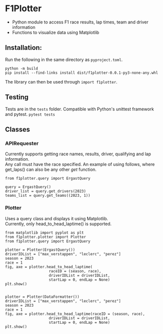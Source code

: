 # F1Plotter
* Python module to access F1 race results, lap times, team and driver information
* Functions to visualize data using Matplotlib

## Installation: 
Run the following in the same directory as ```pyproject.toml```.
``` 
python -m build
pip install --find-links install dist/f1plotter-0.0.1-py3-none-any.whl
``` 
The library can then be used through ```import f1plotter```.

## Testing
Tests are in the ```tests``` folder. Compatible with Python's unittest framework and pytest.
```pytest tests```

## Classes
### APIRequester
Currently supports getting race names, results, driver, qualifying and lap information.<br>
Any call must have the race specified. An example of using follows, where get_laps() can also be any other _get_ function.<br>
``` 
from f1plotter.query import ErgastQuery

query = ErgastQuery()
driver_list = query.get_drivers(2023)
teams_list = query.get_teams((2023, 1))
```

### Plotter
Uses a query class and displays it using Matplotlib.<br>
Currently, only head_to_head_laptime() is supported. 

``` 
from matplotlib import pyplot as plt
from f1plotter.plotter import Plotter
from f1plotter.query import ErgastQuery

plotter = Plotter(ErgastQuery())
driverIDList = ["max_verstappen", "leclerc", "perez"]
season = 2023
race = 1
fig, axe = plotter.head_to_head_laptime(
					raceID = (season, race), 
					driverIDList = driverIDList, 
					startLap = 0, endLap = None)
plt.show()


plotter = Plotter(DataFormatter())
driverIDList = ["max_verstappen", "leclerc", "perez"]
season = 2023
race = 1
fig, axe = plotter.head_to_head_laptime(raceID = (season, race), 
					driverIDList = driverIDList, 
					startLap = 0, endLap = None)
plt.show()

```
